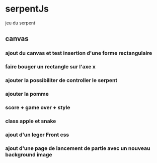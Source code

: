 # serpentJs

jeu du serpent

## canvas

### ajout du canvas et test insertion d'une forme rectangulaire

### faire bouger un rectangle sur l'axe x

### ajouter la possibiliter de controller le serpent

### ajouter la pomme

### score + game over + style

### class apple et snake

### ajout d'un leger Front css

### ajout d'une page de lancement de partie avec un nouveau background image
